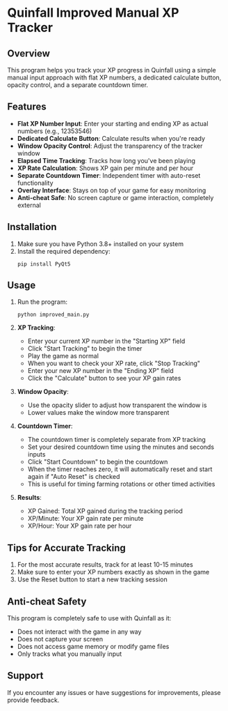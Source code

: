 # Quinfall Improved Manual XP Tracker

## Overview

This program helps you track your XP progress in Quinfall using a simple manual input approach with flat XP numbers, a dedicated calculate button, opacity control, and a separate countdown timer.

## Features

- **Flat XP Number Input**: Enter your starting and ending XP as actual numbers (e.g., 12353546)
- **Dedicated Calculate Button**: Calculate results when you're ready
- **Window Opacity Control**: Adjust the transparency of the tracker window
- **Elapsed Time Tracking**: Tracks how long you've been playing
- **XP Rate Calculation**: Shows XP gain per minute and per hour
- **Separate Countdown Timer**: Independent timer with auto-reset functionality
- **Overlay Interface**: Stays on top of your game for easy monitoring
- **Anti-cheat Safe**: No screen capture or game interaction, completely external

## Installation

1. Make sure you have Python 3.8+ installed on your system
2. Install the required dependency:
   ```
   pip install PyQt5
   ```

## Usage

1. Run the program:
   ```
   python improved_main.py
   ```

2. **XP Tracking**:
   - Enter your current XP number in the "Starting XP" field
   - Click "Start Tracking" to begin the timer
   - Play the game as normal
   - When you want to check your XP rate, click "Stop Tracking"
   - Enter your new XP number in the "Ending XP" field
   - Click the "Calculate" button to see your XP gain rates

3. **Window Opacity**:
   - Use the opacity slider to adjust how transparent the window is
   - Lower values make the window more transparent

4. **Countdown Timer**:
   - The countdown timer is completely separate from XP tracking
   - Set your desired countdown time using the minutes and seconds inputs
   - Click "Start Countdown" to begin the countdown
   - When the timer reaches zero, it will automatically reset and start again if "Auto Reset" is checked
   - This is useful for timing farming rotations or other timed activities

5. **Results**:
   - XP Gained: Total XP gained during the tracking period
   - XP/Minute: Your XP gain rate per minute
   - XP/Hour: Your XP gain rate per hour

## Tips for Accurate Tracking

1. For the most accurate results, track for at least 10-15 minutes
2. Make sure to enter your XP numbers exactly as shown in the game
3. Use the Reset button to start a new tracking session

## Anti-cheat Safety

This program is completely safe to use with Quinfall as it:
- Does not interact with the game in any way
- Does not capture your screen
- Does not access game memory or modify game files
- Only tracks what you manually input

## Support

If you encounter any issues or have suggestions for improvements, please provide feedback.
